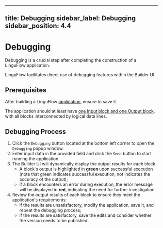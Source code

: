 
---
title: Debugging
sidebar_label: Debugging
sidebar_position: 4.4
---

# Debugging

Debugging is a crucial step after completing the construction of a LinguFlow application.

LinguFlow facilitates direct use of debugging features within the Builder UI.

## Prerequisites

After building a LinguFlow [application](../application_and_version), ensure to save it.

The application should at least have [one Input block and one Output block](blocks#input--output-category), with all blocks interconnected by logical data lines.

## Debugging Process

1. Click the `Debugging` button located at the bottom left corner to open the `Debugging` popup window.
2. Enter input data in the provided field and click the `Send` button to start running the application.
3. The Builder UI will dynamically display the output results for each block. 
    - A block's output is highlighted in **green** upon successful execution (note that green indicates successful execution, not indicates the accuracy of the output); 
    - if a block encounters an error during execution, the error message will be displayed in **red**, indicating the need for further investigation.
4. Review the output results of each block to ensure they meet the application's requirements: 
    - if the results are unsatisfactory, modify the application, save it, and repeat the debugging process; 
    - if the results are satisfactory, save the edits and consider whether the version needs to be published.